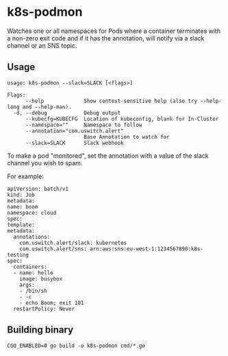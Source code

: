 # k8s-podmon

Watches one or all namespaces for Pods where a container terminates with a non-zero
exit code and if it has the annotation, will notify via a slack channel or an SNS topic.

## Usage

    usage: k8s-podmon --slack=SLACK [<flags>]

    Flags:
          --help             Show context-sensitive help (also try --help-long and --help-man).
      -d, --debug            Debug output
          --kubecfg=KUBECFG  Location of kubeconfig, blank for In-Cluster
          --namespace=""     Namespace to follow
          --annotation="com.uswitch.alert"  
                             Base Annotation to watch for
          --slack=SLACK      Slack webhook

To make a pod "monitored", set the annotation with a value of the slack channel you wish to spam.

For example:

    apiVersion: batch/v1
    kind: Job
    metadata:
    name: boom
    namespace: cloud
    spec:
    template:
    metadata:
      annotations:
        com.uswitch.alert/slack: kubernetes
        com.uswitch.alert/sns: arn:aws:sns:eu-west-1:1234567890:k8s-testing
    spec:
      containers:
      - name: hello
        image: busybox
        args:
        - /bin/sh
        - -c
        - echo Boom; exit 101
      restartPolicy: Never


## Building binary

    CGO_ENABLED=0 go build -o k8s-podmon cmd/*.go
